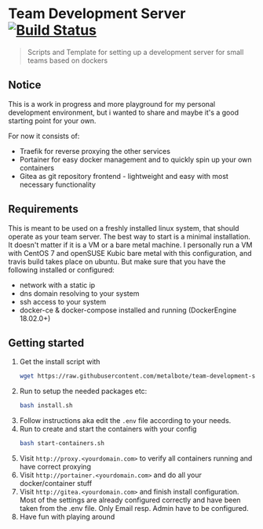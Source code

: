 # Team Development Server [![Build Status](https://travis-ci.org/metalbote/team-development-server.svg?branch=master)](https://travis-ci.org/metalbote/team-development-server)
> Scripts and Template for setting up a development server for small teams based on dockers

## Notice 
This is a work in progress and more playground for my personal development environment, but i wanted to share and maybe it's a good starting point for your own.

For now it consists of:
 - Traefik for reverse proxying the other services
 - Portainer for easy docker management and to quickly spin up your own containers
 - Gitea as git repository frontend - lightweight and easy with most necessary functionality
  

## Requirements

This is meant to be used on a freshly installed linux system, that should operate as your team server. The best way to start is a minimal installation. It doesn't matter if it is a VM or a bare metal machine. I personally run a VM with CentOS 7 and openSUSE Kubic bare metal with this configuration, and travis build takes place on ubuntu.
But make sure that you have the following installed or configured:
- network with a static ip
- dns domain resolving to your system
- ssh access to your system 
- docker-ce & docker-compose installed and running (DockerEngine 18.02.0+)
  
## Getting started

1. Get the install script with
   ``` bash
   wget https://raw.githubusercontent.com/metalbote/team-development-server/master/install.sh 
   ```
2. Run to setup the needed packages etc:
   ``` bash
   bash install.sh 
   ```
3. Follow instructions aka edit the `.env` file according to your needs.
4. Run to create and start the containers with your config 
   ``` bash
   bash start-containers.sh
   ```
5. Visit `http://proxy.<yourdomain.com>` to verify all containers running and have correct proxying
6. Visit `http://portainer.<yourdomain.com>` and do all your docker/container stuff
7. Visit `http://gitea.<yourdomain.com>` and finish install configuration. Most of the settings are already configured correctly and have been taken from the .env file. Only Email resp. Admin have to be configured.
8. Have fun with playing around
